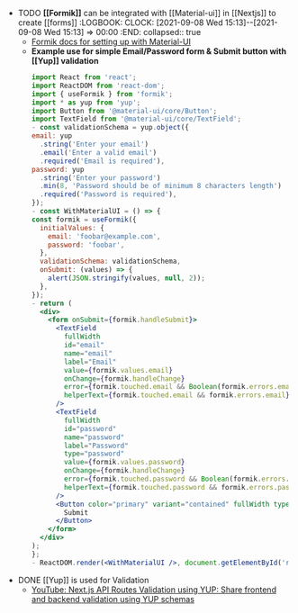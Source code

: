 - TODO **[[Formik]]** can be integrated with [[Material-ui]] in [[Nextjs]] to create [[forms]]
  :LOGBOOK:
  CLOCK: [2021-09-08 Wed 15:13]--[2021-09-08 Wed 15:13] =>  00:00
  :END:
  collapsed:: true
	- [Formik docs for setting up with Material-UI](https://formik.org/docs/examples/with-material-ui)
	- **Example use for simple Email/Password form & Submit button with [[Yup]] validation**
	  ```jsx
	  import React from 'react';
	  import ReactDOM from 'react-dom';
	  import { useFormik } from 'formik';
	  import * as yup from 'yup';
	  import Button from '@material-ui/core/Button';
	  import TextField from '@material-ui/core/TextField';
	  - const validationSchema = yup.object({
	  email: yup
	    .string('Enter your email')
	    .email('Enter a valid email')
	    .required('Email is required'),
	  password: yup
	    .string('Enter your password')
	    .min(8, 'Password should be of minimum 8 characters length')
	    .required('Password is required'),
	  });
	  - const WithMaterialUI = () => {
	  const formik = useFormik({
	    initialValues: {
	      email: 'foobar@example.com',
	      password: 'foobar',
	    },
	    validationSchema: validationSchema,
	    onSubmit: (values) => {
	      alert(JSON.stringify(values, null, 2));
	    },
	  });
	  - return (
	    <div>
	      <form onSubmit={formik.handleSubmit}>
	        <TextField
	          fullWidth
	          id="email"
	          name="email"
	          label="Email"
	          value={formik.values.email}
	          onChange={formik.handleChange}
	          error={formik.touched.email && Boolean(formik.errors.email)}
	          helperText={formik.touched.email && formik.errors.email}
	        />
	        <TextField
	          fullWidth
	          id="password"
	          name="password"
	          label="Password"
	          type="password"
	          value={formik.values.password}
	          onChange={formik.handleChange}
	          error={formik.touched.password && Boolean(formik.errors.password)}
	          helperText={formik.touched.password && formik.errors.password}
	        />
	        <Button color="primary" variant="contained" fullWidth type="submit">
	          Submit
	        </Button>
	      </form>
	    </div>
	  );
	  };
	  - ReactDOM.render(<WithMaterialUI />, document.getElementById('root'));
	  ```
- DONE [[Yup]] is used for Validation
	- [YouTube: Next.js API Routes Validation using YUP: Share frontend and backend validation using YUP schemas](https://www.youtube.com/watch?v=ZG7sLbI8kL8)